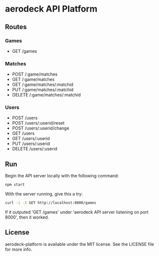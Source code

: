 # aerodeck API Platform

## Routes

### Games

- GET /games

### Matches

- POST /:game/matches
- GET /:game/matches
- GET /:game/matches/:matchid
- PUT /:game/matches/:matchid
- DELETE /:game/matches/:matchid

### Users

- POST /users
- POST /users/:userid/reset
- POST /users/:userid/change
- GET /users
- GET /users/:userid
- PUT /users/:userid
- DELETE /users/:userid

## Run

Begin the API server locally with the following command:

``` sh
npm start
```

With the server running, give this a try:

``` sh
curl -i -X GET http://localhost:8000/games
```

If it outputed 'GET /games' under 'aerodeck API server listening on port 8000', then it worked.

## License

aerodeck-platform is available under the MIT license. See the LICENSE file for more info.
